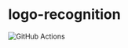 # logo-recognition
![GitHub Actions](https://github.com/kost13/logo-recognition/workflows/logo-recognition-ci/badge.svg)
